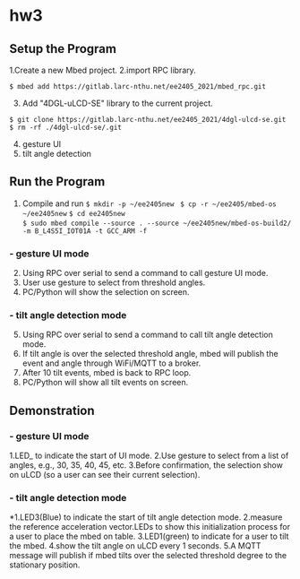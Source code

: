 # hw3

## Setup the Program 

1.Create a new Mbed project.
2.import RPC library.

 ` $ mbed add https://gitlab.larc-nthu.net/ee2405_2021/mbed_rpc.git ` 

3. Add "4DGL-uLCD-SE" library to the current project.
 
 ` $ git clone https://gitlab.larc-nthu.net/ee2405_2021/4dgl-ulcd-se.git `
 ` $ rm -rf ./4dgl-ulcd-se/.git `
 
4. gesture UI
5. tilt angle detection

## Run the Program 

  1. Compile and run
 `$ mkdir -p ~/ee2405new `
 `$ cp -r ~/ee2405/mbed-os ~/ee2405new`
  `$ cd ee2405new `  
  `$ sudo mbed compile --source . --source ~/ee2405new/mbed-os-build2/ -m B_L4S5I_IOT01A -t GCC_ARM -f ` 
  
  ### - gesture UI mode
  
  2. Using RPC over serial to send a command to call gesture UI mode.
  3. User use gesture to select from threshold angles.
  4. PC/Python will show the selection on screen.
  ### - tilt angle detection mode
  
  5. Using RPC over serial to send a command to call tilt angle detection mode.
  6. If tilt angle is over the selected threshold angle, mbed will publish the event and angle through WiFi/MQTT to a broker. 
  7. After 10 tilt events, mbed is back to RPC loop.
  8. PC/Python will show all tilt events on screen.

## Demonstration
  ### - gesture UI mode
  
  1.LED_ to indicate the start of UI mode.
  2.Use gesture to select from a list of angles, e.g., 30, 35, 40, 45, etc.
  3.Before confirmation, the selection show on uLCD (so a user can see their current selection).
  ### - tilt angle detection mode
  *1.LED3(Blue) to indicate the start of tilt angle detection mode.
  2.measure the reference acceleration vector.LEDs to show this initialization process for a user to place the mbed on table.
  3.LED1(green) to indicate for a user to tilt the mbed.
  4.show the tilt angle on uLCD  every 1 seconds. 
  5.A MQTT message will publish if mbed tilts over the selected threshold degree to the stationary position.
